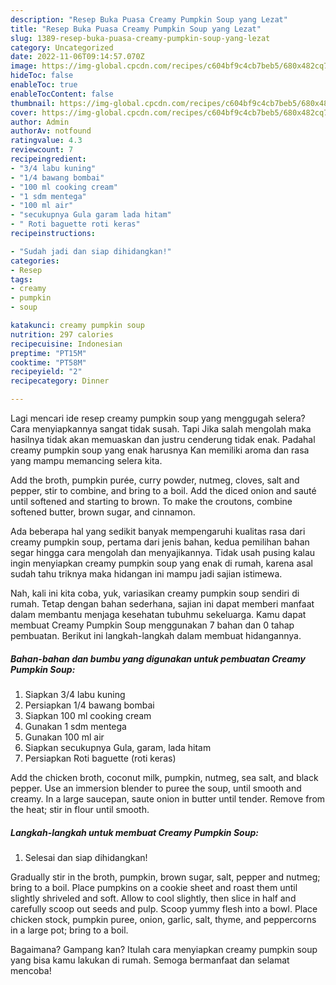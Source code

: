 ```yaml
---
description: "Resep Buka Puasa Creamy Pumpkin Soup yang Lezat"
title: "Resep Buka Puasa Creamy Pumpkin Soup yang Lezat"
slug: 1389-resep-buka-puasa-creamy-pumpkin-soup-yang-lezat
category: Uncategorized
date: 2022-11-06T09:14:57.070Z
image: https://img-global.cpcdn.com/recipes/c604bf9c4cb7beb5/680x482cq70/creamy-pumpkin-soup-foto-resep-utama.jpg
hideToc: false
enableToc: true
enableTocContent: false
thumbnail: https://img-global.cpcdn.com/recipes/c604bf9c4cb7beb5/680x482cq70/creamy-pumpkin-soup-foto-resep-utama.jpg
cover: https://img-global.cpcdn.com/recipes/c604bf9c4cb7beb5/680x482cq70/creamy-pumpkin-soup-foto-resep-utama.jpg
author: Admin
authorAv: notfound
ratingvalue: 4.3
reviewcount: 7
recipeingredient:
- "3/4 labu kuning"
- "1/4 bawang bombai"
- "100 ml cooking cream"
- "1 sdm mentega"
- "100 ml air"
- "secukupnya Gula garam lada hitam"
- " Roti baguette roti keras"
recipeinstructions:

- "Sudah jadi dan siap dihidangkan!"
categories:
- Resep
tags:
- creamy
- pumpkin
- soup

katakunci: creamy pumpkin soup 
nutrition: 297 calories
recipecuisine: Indonesian
preptime: "PT15M"
cooktime: "PT58M"
recipeyield: "2"
recipecategory: Dinner

---
```



Lagi mencari ide resep creamy pumpkin soup yang menggugah selera? Cara menyiapkannya sangat tidak susah. Tapi Jika salah mengolah maka hasilnya tidak akan memuaskan dan justru cenderung tidak enak. Padahal creamy pumpkin soup yang enak harusnya Kan memiliki aroma dan rasa yang mampu memancing selera kita.


Add the broth, pumpkin purée, curry powder, nutmeg, cloves, salt and pepper, stir to combine, and bring to a boil. Add the diced onion and sauté until softened and starting to brown. To make the croutons, combine softened butter, brown sugar, and cinnamon.

Ada beberapa hal yang sedikit banyak mempengaruhi kualitas rasa dari creamy pumpkin soup, pertama dari jenis bahan, kedua pemilihan bahan segar hingga cara mengolah dan menyajikannya. Tidak usah pusing kalau ingin menyiapkan creamy pumpkin soup yang enak di rumah, karena asal sudah tahu triknya maka hidangan ini mampu jadi sajian istimewa.


Nah, kali ini kita coba, yuk, variasikan creamy pumpkin soup sendiri di rumah. Tetap dengan bahan sederhana, sajian ini dapat memberi manfaat dalam membantu menjaga kesehatan tubuhmu sekeluarga. Kamu dapat membuat Creamy Pumpkin Soup menggunakan 7 bahan dan 0 tahap pembuatan. Berikut ini langkah-langkah dalam membuat hidangannya.

<!--inarticleads1-->

##### Bahan-bahan dan bumbu yang digunakan untuk pembuatan Creamy Pumpkin Soup:

1. Siapkan 3/4 labu kuning
1. Persiapkan 1/4 bawang bombai
1. Siapkan 100 ml cooking cream
1. Gunakan 1 sdm mentega
1. Gunakan 100 ml air
1. Siapkan secukupnya Gula, garam, lada hitam
1. Persiapkan  Roti baguette (roti keras)


Add the chicken broth, coconut milk, pumpkin, nutmeg, sea salt, and black pepper. Use an immersion blender to puree the soup, until smooth and creamy. In a large saucepan, saute onion in butter until tender. Remove from the heat; stir in flour until smooth. 

<!--inarticleads2-->

##### Langkah-langkah untuk membuat Creamy Pumpkin Soup:


1. Selesai dan siap dihidangkan!

Gradually stir in the broth, pumpkin, brown sugar, salt, pepper and nutmeg; bring to a boil. Place pumpkins on a cookie sheet and roast them until slightly shriveled and soft. Allow to cool slightly, then slice in half and carefully scoop out seeds and pulp. Scoop yummy flesh into a bowl. Place chicken stock, pumpkin puree, onion, garlic, salt, thyme, and peppercorns in a large pot; bring to a boil. 

Bagaimana? Gampang kan? Itulah cara menyiapkan creamy pumpkin soup yang bisa kamu lakukan di rumah. Semoga bermanfaat dan selamat mencoba!
